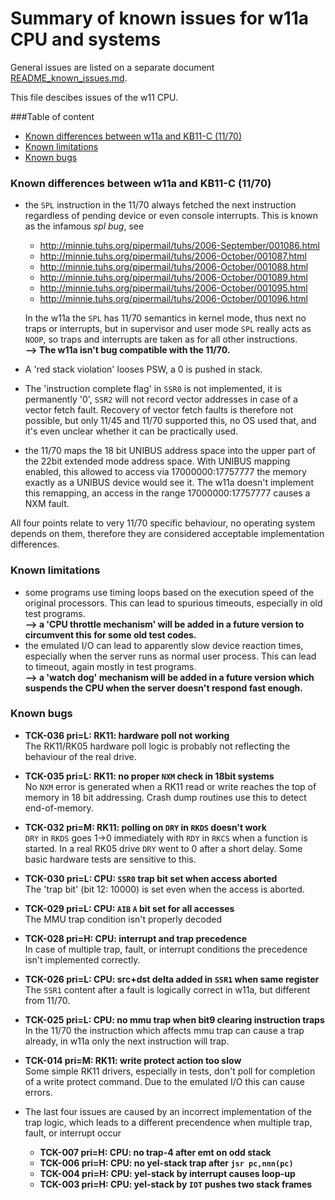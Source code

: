 # Summary of known issues for w11a CPU and systems

General issues are listed on a separate document
[README_known_issues.md](README_known_issues.md).

This file descibes issues of the w11 CPU.

###Table of content

- [Known differences between w11a and KB11-C (11/70)](#user-content-diff)
- [Known limitations](#user-content-lim)
- [Known bugs](#user-content-bug)

### Known differences between w11a and KB11-C (11/70) <a name="diff"></a>

- the `SPL` instruction in the 11/70 always fetched the next instruction
  regardless of pending device or even console interrupts. This is known
  as the infamous _spl bug_, see
  - http://minnie.tuhs.org/pipermail/tuhs/2006-September/001086.html
  - http://minnie.tuhs.org/pipermail/tuhs/2006-October/001087.html
  - http://minnie.tuhs.org/pipermail/tuhs/2006-October/001088.html
  - http://minnie.tuhs.org/pipermail/tuhs/2006-October/001089.html
  - http://minnie.tuhs.org/pipermail/tuhs/2006-October/001095.html
  - http://minnie.tuhs.org/pipermail/tuhs/2006-October/001096.html

  In the w11a the `SPL` has 11/70 semantics in kernel mode, thus next no 
  traps or interrupts, but in supervisor and user mode `SPL` really acts as 
  `NOOP`, so traps and interrupts are taken as for all other instructions.   
  **--> The w11a isn't bug compatible with the 11/70.**
- A 'red stack violation' looses PSW, a 0 is pushed in stack.
- The 'instruction complete flag' in `SSR0` is not implemented, it is 
  permanently '0', `SSR2` will not record vector addresses in case of a
  vector fetch fault. Recovery of vector fetch faults is therefore not
  possible, but only 11/45 and 11/70 supported this, no OS used that, and
  it's even unclear whether it can be practically used.
- the 11/70 maps the 18 bit UNIBUS address space into the upper part of
  the 22bit extended mode address space. With UNIBUS mapping enabled, this
  allowed to access via 17000000:17757777 the memory exactly as a UNIBUS
  device would see it. The w11a doesn't implement this remapping, an access
  in the range 17000000:17757777 causes a NXM fault.

All four points relate to very 11/70 specific behaviour, no operating system
depends on them, therefore they are considered acceptable implementation
differences.

### Known limitations  <a name="lim"></a>

- some programs use timing loops based on the execution speed of the
  original processors. This can lead to spurious timeouts, especially
  in old test programs.  
  **--> a 'CPU throttle mechanism' will be added in a future version to 
  circumvent this for some old test codes.**
- the emulated I/O can lead to apparently slow device reaction times,
  especially when the server runs as normal user process. This can lead
  to timeout, again mostly in test programs.  
  **--> a 'watch dog' mechanism will be added in a future version which
  suspends the CPU when the server doesn't respond fast enough.**

### Known bugs  <a name="bug"></a>

- **TCK-036 pri=L: RK11: hardware poll not working**  
The RK11/RK05 hardware poll logic is probably not reflecting the
behaviour of the real drive.

- **TCK-035 pri=L: RK11: no proper `NXM` check in 18bit systems**  
No `NXM` error is generated when a RK11 read or write reaches the top 
of memory in 18 bit addressing. Crash dump routines use this to detect
end-of-memory.

- **TCK-032 pri=M: RK11: polling on `DRY` in `RKDS` doesn't work**  
`DRY` in `RKDS` goes 1->0 immediately with `RDY` in `RKCS` when a function is
started. In a real RK05 drive `DRY` went to 0 after a short delay. Some
basic hardware tests are sensitive to this.

- **TCK-030 pri=L: CPU: `SSR0` trap bit set when access aborted**  
The 'trap bit' (bit 12: 10000) is set even when the access is aborted.

- **TCK-029 pri=L: CPU: `AIB` `A` bit set for all accesses**  
The MMU trap condition isn't properly decoded
   
- **TCK-028 pri=H: CPU: interrupt and trap precedence**  
In case of multiple trap, fault, or interrupt conditions the precedence
isn't implemented correctly.

- **TCK-026 pri=L: CPU: src+dst delta added in `SSR1` when same register**  
The `SSR1` content after a fault is logically correct in w11a, but
different from 11/70.

- **TCK-025 pri=L: CPU: no mmu trap when bit9 clearing instruction traps**  
In the 11/70 the instruction which affects mmu trap can cause a trap
already, in w11a only the next instruction will trap.

- **TCK-014 pri=M: RK11: write protect action too slow**  
Some simple RK11 drivers, especially in tests, don't poll for completion
of a write protect command. Due to the emulated I/O this can cause errors.

- The last four issues are caused by an incorrect implementation of the trap
logic, which leads to a different precendence when multiple trap, fault,
or interrupt occur
  - **TCK-007 pri=H: CPU: no trap-4 after emt on odd stack**
  - **TCK-006 pri=H: CPU: no yel-stack trap after `jsr pc,nnn(pc)`**
  - **TCK-004 pri=H: CPU: yel-stack by interrupt causes loop-up**
  - **TCK-003 pri=H: CPU: yel-stack by `IOT` pushes two stack frames**

